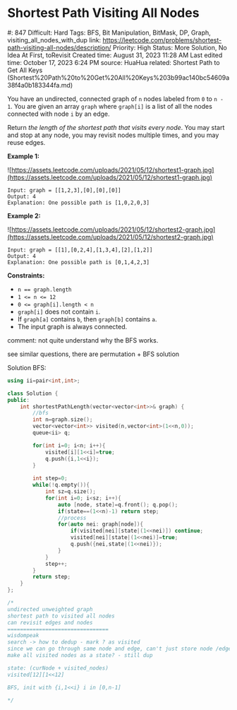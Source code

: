 # Shortest Path Visiting All Nodes

#: 847
Difficult: Hard
Tags: BFS, Bit Manipulation, BitMask, DP, Graph, visiting_all_nodes_with_dup
link: https://leetcode.com/problems/shortest-path-visiting-all-nodes/description/
Priority: High
Status: More Solution, No Idea At First, toRevisit
Created time: August 31, 2023 11:28 AM
Last edited time: October 17, 2023 6:24 PM
source: HuaHua
related: Shortest Path to Get All Keys (Shortest%20Path%20to%20Get%20All%20Keys%203b99ac140bc54609a38f4a0b183344fa.md)

You have an undirected, connected graph of `n` nodes labeled from `0` to `n - 1`. You are given an array `graph` where `graph[i]` is a list of all the nodes connected with node `i` by an edge.

Return *the length of the shortest path that visits every node*. You may start and stop at any node, you may revisit nodes multiple times, and you may reuse edges.

**Example 1:**

![https://assets.leetcode.com/uploads/2021/05/12/shortest1-graph.jpg](https://assets.leetcode.com/uploads/2021/05/12/shortest1-graph.jpg)

```
Input: graph = [[1,2,3],[0],[0],[0]]
Output: 4
Explanation: One possible path is [1,0,2,0,3]

```

**Example 2:**

![https://assets.leetcode.com/uploads/2021/05/12/shortest2-graph.jpg](https://assets.leetcode.com/uploads/2021/05/12/shortest2-graph.jpg)

```
Input: graph = [[1],[0,2,4],[1,3,4],[2],[1,2]]
Output: 4
Explanation: One possible path is [0,1,4,2,3]

```

**Constraints:**

- `n == graph.length`
- `1 <= n <= 12`
- `0 <= graph[i].length < n`
- `graph[i]` does not contain `i`.
- If `graph[a]` contains `b`, then `graph[b]` contains `a`.
- The input graph is always connected.

comment: not quite understand why the BFS works.

see similar questions, there are permutation + BFS solution

Solution BFS:

```cpp
using ii=pair<int,int>;

class Solution {
public:
    int shortestPathLength(vector<vector<int>>& graph) {
        //bfs
        int n=graph.size();
        vector<vector<int>> visited(n,vector<int>(1<<n,0));
        queue<ii> q;

        for(int i=0; i<n; i++){
            visited[i][1<<i]=true;
            q.push({i,1<<i});
        }
        
        int step=0;
        while(!q.empty()){
            int sz=q.size();
            for(int i=0; i<sz; i++){
                auto [node, state]=q.front(); q.pop();
                if(state==(1<<n)-1) return step;
                //process
                for(auto nei: graph[node]){
                    if(visited[nei][state|(1<<nei)]) continue;
                    visited[nei][state|(1<<nei)]=true;
                    q.push({nei,state|(1<<nei)});
                }    
            }
            step++;
        }
        return step;
    }
};

/*
undirected unweighted graph
shortest path to visited all nodes
can revisit edges and nodes
================================
wisdompeak
search -> how to dedup - mark ? as visited
since we can go through same node and edge, can't just store node /edge
make all visited nodes as a state? - still dup

state: (curNode + visited_nodes)
visited[12][1<<12]

BFS, init with {i,1<<i} i in [0,n-1]

*/
```